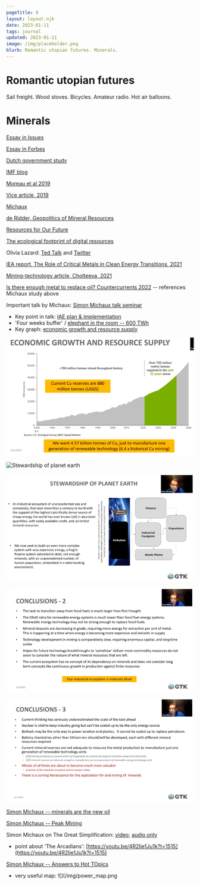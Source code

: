 ```yaml
---
pageTitle: 9
layout: layout.njk
date: 2023-01-11
tags: journal
updated: 2023-01-11
image: /img/placeholder.png
blurb: Romantic utopian futures. Minerals.
---
```


# Romantic utopian futures

Sail freight.
Wood stoves.
Bicycles.
Amateur radio.
Hot air balloons.

# Minerals

[Essay in Issues](https://issues.org/environmental-economic-costs-minerals-solar-wind-batteries-mills/)

[Essay in Forbes](https://www.forbes.com/sites/forbestechcouncil/2022/03/11/the-unseen-minerals-conundrum-of-the-clean-energy-transition/?sh=22871aca21d1)

[Dutch government study](https://www.metabolic.nl/publications/metal-demand-for-renewable-electricity-generation-in-the-netherlands-pdf/)

[IMF blog](https://www.imf.org/en/Blogs/Articles/2021/12/08/metals-demand-from-energy-transition-may-top-current-global-supply)

[Moreau et al 2019](https://www.mdpi.com/2079-9276/8/1/29)

[Vice article, 2019](https://www.vice.com/en/article/a3mavb/we-dont-mine-enough-rare-earth-metals-to-replace-fossil-fuels-with-renewable-energy)

[Michaux](https://www.gtk.fi/en/current/a-bottom-up-insight-reveals-replacing-fossil-fuels-is-even-more-enormous-task-than-thought/)

[de Ridder, Geopolitics of Mineral Resources](https://hcss.nl/wp-content/uploads/2013/08/The_Geopolitics_of_Mineral_Resources_for_Renewable_Energy_Technologies.pdf)

[Resources for Our Future](https://www.cambridge.org/core/books/abs/resources-for-our-future/challenges-ahead/19202F44454CAB830CEE12FC49CED59F)

[The ecological footprint of digital resources](https://www.resilience.org/stories/2020-01-07/the-invisible-and-growing-ecological-footprint-of-digital-technology/)

Olivia Lazard: [Ted Talk](https://www.youtube.com/watch?v=za6dE5JrNB0) and [Twitter](https://twitter.com/olivialazard)

[IEA report, The Role of Critical Metals in Clean Energy Transitions, 2021](https://www.iea.org/reports/the-role-of-critical-minerals-in-clean-energy-transitions)

[Mining-technology article, Cholteeva, 2021](https://www.mining-technology.com/features/lack-of-critical-minerals/)

[Is there enough metal to replace oil? Countercurrents 2022](https://countercurrents.org/2022/08/is-there-enough-metal-to-replace-oil/) -- references Michaux study above

Important talk by Michaux: [Simon Michaux talk seminar](https://www.youtube.com/watch?v=MBVmnKuBocc)

- Key point in talk: [IAE plan & implementation](https://youtu.be/MBVmnKuBocc?t=1690)
- 'Four weeks buffer' / [elephant in the room -- 600 TWh](https://youtu.be/MBVmnKuBocc?t=1924)
- Key graph: [economic growth and resource supply](https://youtu.be/MBVmnKuBocc?t=2681)

![](/img/copper_discovery.png)

![Stewardship of planet earth](https://youtu.be/MBVmnKuBocc?t=2795)

![](/img/stewardship.png)

![](/img/conclusions_1.png)

![](/img/conclusions_2.png)

[Simon Michaux -- minerals are the new oil](https://www.youtube.com/watch?v=uyZVUPU5R0U)

[Simon Michaux -- Peak Mining](https://www.youtube.com/watch?v=TFyTSiCXWEE)

Simon Michaux on The Great Simplification: [video](https://www.youtube.com/watch?v=4R2Iie1Ju1k);  [audio only](https://www.thegreatsimplification.com/episode/49-simon-michaux)
- point about 'The Arcadians': [https://youtu.be/4R2Iie1Ju1k?t=1515](https://youtu.be/4R2Iie1Ju1k?t=1515)

[Simon Michaux -- Answers to Hot TOpics](https://www.youtube.com/watch?v=AdJH3tKjvzM)

- very useful map: ![](/img/power_map.png


